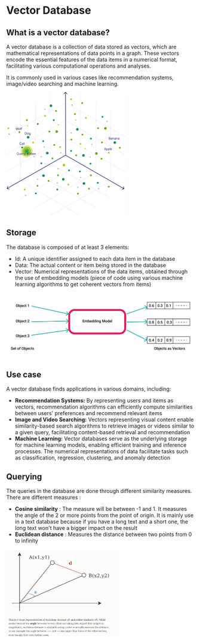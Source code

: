 # Vector Database

## What is a vector database?

A vector database is a collection of data stored as vectors, which are mathematical representations of data points in a graph. These vectors encode the essential features of the data items in a numerical format, facilitating various computational operations and analyses.

It is commonly used in various cases like recommendation systems, image/video searching and machine learning.

![vectorDatabase](Images/VectorDatabase.png)

## Storage 

The database is composed of at least 3 elements:

- Id: A unique identifier assigned to each data item in the database
- Data: The actual content or item being stored in the database
- Vector: Numerical representations of the data items, obtained through the use of embedding models (piece of code using various machine learning algorithms to get coherent vectors from items)

<img src="Images/Embeddings.png">

## Use case

A vector database finds applications in various domains, including:

- **Recommendation Systems:** By representing users and items as vectors, recommendation algorithms can efficiently compute similarities between users' preferences and recommend relevant items
- **Image and Video Searching:** Vectors representing visual content enable similarity-based search algorithms to retrieve images or videos similar to a given query, facilitating content-based retrieval and recommendation
- **Machine Learning:** Vector databases serve as the underlying storage for machine learning models, enabling efficient training and inference processes. The numerical representations of data facilitate tasks such as classification, regression, clustering, and anomaly detection

## Querying

The queries in the database are done through different similarity measures. There are different measures :

- **Cosine similarity** : The measure will be between -1 and 1. It measures the angle of the 2 or more points from the point of origin. It is mainly use in a text database because if you have a long text and a short one, the long text won't have a bigger impact on the result
- **Euclidean distance** : Measures the distance between two points from 0 to infinity

<img width="300" height="auto" src="Images/CosineEuclidean.png">
